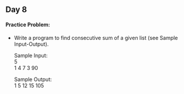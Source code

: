 ## Day 8

#### Practice Problem:

* Write a program to find consecutive sum of a given list (see Sample Input-Output).

    Sample Input:   
    5   
    1 4 7 3 90   

    Sample Output:   
    1 5 12 15 105   
